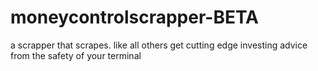 # moneycontrolscrapper-BETA
a scrapper that scrapes. like all others
get cutting edge investing advice from the safety of your terminal
